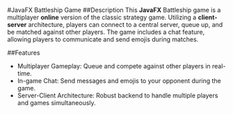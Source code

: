 #JavaFX Battleship Game
##Description
This **JavaFX** Battleship game is a multiplayer **online** version of the classic strategy game. Utilizing a **client-server** architecture, players can connect to a central server, queue up, and be matched against other players. The game includes a chat feature, allowing players to communicate and send emojis during matches.

##Features
- Multiplayer Gameplay: Queue and compete against other players in real-time.
- In-game Chat: Send messages and emojis to your opponent during the game.
- Server-Client Architecture: Robust backend to handle multiple players and games simultaneously.
